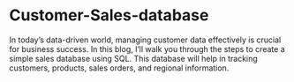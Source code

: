 # Customer-Sales-database
In today’s data-driven world, managing customer data effectively is crucial for business success. In this blog, I’ll walk you through the steps to create a simple sales database using SQL. This database will help in tracking customers, products, sales orders, and regional information.
